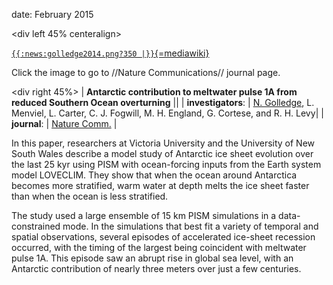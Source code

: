 date: February 2015

\<div left 45% centeralign\>


[`{{:news:golledge2014.png?350 |}}`{=mediawiki}](http://www.nature.com/ncomms/2014/140929/ncomms6107/full/ncomms6107.html)


Click the image to go to //Nature Communications// journal page.


\<div right 45%\> \| **Antarctic contribution to meltwater pulse 1A
from reduced Southern Ocean overturning** \|\| \|
**investigators**: \| [N.
Golledge](http://www.victoria.ac.nz/antarctic/about/staff/nick-golledge),
L. Menviel, L. Carter, C. J. Fogwill, M. H. England, G. Cortese, and R.
H. Levy\| \| **journal**: \| [Nature
Comm.](http://www.nature.com/naturecommunications) \|

In this paper, researchers at Victoria University and the University of
New South Wales describe a model study of Antarctic ice sheet evolution
over the last 25 kyr using PISM with ocean-forcing inputs from the Earth
system model LOVECLIM. They show that when the ocean around Antarctica
becomes more stratified, warm water at depth melts the ice sheet faster
than when the ocean is less stratified.

The study used a large ensemble of 15 km PISM simulations in a
data-constrained mode. In the simulations that best fit a variety of
temporal and spatial observations, several episodes of accelerated
ice-sheet recession occurred, with the timing of the largest being
coincident with meltwater pulse 1A. This episode saw an abrupt rise in
global sea level, with an Antarctic contribution of nearly three meters
over just a few centuries.



